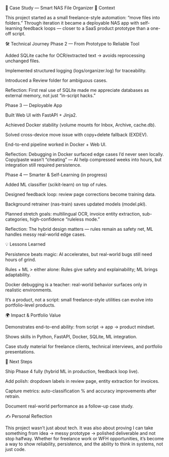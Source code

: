 📖 Case Study — Smart NAS File Organizer
🎯 Context

This project started as a small freelance-style automation: “move files into folders.”
Through iteration it became a deployable NAS app with self-learning feedback loops — closer to a SaaS product prototype than a one-off script.

🛠 Technical Journey
Phase 2 — From Prototype to Reliable Tool

Added SQLite cache for OCR/extracted text → avoids reprocessing unchanged files.

Implemented structured logging (logs/organizer.log) for traceability.

Introduced a Review folder for ambiguous cases.

Reflection: First real use of SQLite made me appreciate databases as external memory, not just “in-script hacks.”

Phase 3 — Deployable App

Built Web UI with FastAPI + Jinja2.

Achieved Docker stability (volume mounts for Inbox, Archive, cache.db).

Solved cross-device move issue with copy+delete fallback (EXDEV).

End-to-end pipeline worked in Docker + Web UI.

Reflection: Debugging in Docker surfaced edge cases I’d never seen locally. Copy/paste wasn’t “cheating” — AI help compressed weeks into hours, but integration still required persistence.

Phase 4 — Smarter & Self-Learning (in progress)

Added ML classifier (scikit-learn) on top of rules.

Designed feedback loop: review page corrections become training data.

Background retrainer (nas-train) saves updated models (model.pkl).

Planned stretch goals: multilingual OCR, invoice entity extraction, sub-categories, high-confidence “ruleless mode.”

Reflection: The hybrid design matters — rules remain as safety net, ML handles messy real-world edge cases.

💡 Lessons Learned

Persistence beats magic: AI accelerates, but real-world bugs still need hours of grind.

Rules + ML > either alone: Rules give safety and explainability; ML brings adaptability.

Docker debugging is a teacher: real-world behavior surfaces only in realistic environments.

It’s a product, not a script: small freelance-style utilities can evolve into portfolio-level products.

🌍 Impact & Portfolio Value

Demonstrates end-to-end ability: from script → app → product mindset.

Shows skills in Python, FastAPI, Docker, SQLite, ML integration.

Case study material for freelance clients, technical interviews, and portfolio presentations.

🧭 Next Steps

Ship Phase 4 fully (hybrid ML in production, feedback loop live).

Add polish: dropdown labels in review page, entity extraction for invoices.

Capture metrics: auto-classification % and accuracy improvements after retrain.

Document real-world performance as a follow-up case study.

✍️ Personal Reflection

This project wasn’t just about tech. It was also about proving I can take something from idea → messy prototype → polished deliverable and not stop halfway.
Whether for freelance work or WFH opportunities, it’s become a way to show reliability, persistence, and the ability to think in systems, not just code.